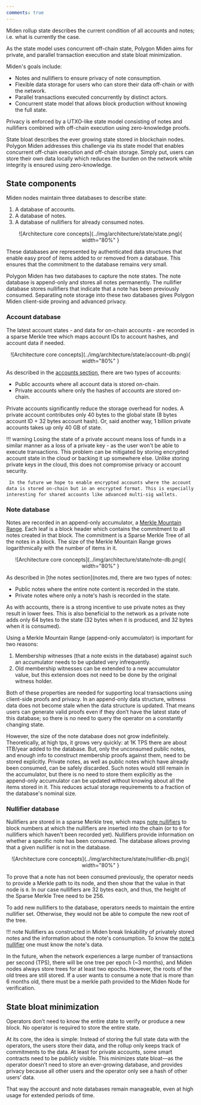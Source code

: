 ```yaml
---
comments: true
---
```


Miden rollup state describes the current condition of all accounts and notes; i.e. what is currently the case. 

As the state model uses concurrent off-chain state, Polygon Miden aims for private, and parallel transaction execution and state bloat minimization. 

Miden's goals include:

* Notes and nullifiers to ensure privacy of note consumption.
* Flexible data storage for users who can store their data off-chain or with the network.
* Parallel transactions executed concurrently by distinct actors.
* Concurrent state model that allows block production without knowing the full state.

Privacy is enforced by a UTXO-like state model consisting of notes and nullifiers combined with off-chain execution using zero-knowledge proofs. 

State bloat describes the ever growing state stored in blockchain nodes. Polygon Miden addresses this challenge via its state model that enables concurrent off-chain execution and off-chain storage. Simply put, users can store their own data locally which reduces the burden on the network while integrity is ensured using zero-knowledge.

## State components

Miden nodes maintain three databases to describe state:

1. A database of accounts.
2. A database of notes.
3. A database of nullifiers for already consumed notes.

<center>
![Architecture core concepts](../img/architecture/state/state.png){ width="80%" }
</center>

These databases are represented by authenticated data structures that enable easy proof of items added to or removed from a database. This ensures that the commitment to the database remains very small.

Polygon Miden has two databases to capture the note states. The note database is append-only and stores all notes permanently. The nullifier database stores nullifiers that indicate that a note has been previously consumed. Separating note storage into these two databases gives Polygon Miden client-side proving and advanced privacy.

### Account database

The latest account states - and data for on-chain accounts - are recorded in a sparse Merkle tree which maps account IDs to account hashes, and account data if needed.

<center>
![Architecture core concepts](../img/architecture/state/account-db.png){ width="80%" }
</center>

As described in the [accounts section](accounts.md), there are two types of accounts:

* Public accounts where all account data is stored on-chain.
* Private accounts where only the hashes of accounts are stored on-chain.

Private accounts significantly reduce the storage overhead for nodes. A private account contributes only $40$ bytes to the global state ($8$ bytes account ID + $32$ bytes account hash). Or, said another way, 1 billion private accounts takes up only $40$ GB of state.

!!! warning
     Losing the state of a private account means loss of funds in a similar manner as a loss of a private key - as the user won't be able to execute transactions. This problem can be mitigated by storing encrypted account state in the cloud or backing it up somewhere else. Unlike storing private keys in the cloud, this does not compromise privacy or account security.

     In the future we hope to enable encrypted accounts where the account data is stored on-chain but in an encrypted format. This is especially interesting for shared accounts like advanced multi-sig wallets.

### Note database

Notes are recorded in an append-only accumulator, a [Merkle Mountain Range](https://github.com/opentimestamps/opentimestamps-server/blob/master/doc/merkle-mountain-range.md). Each leaf is a block header which contains the commitment to all notes created in that block. The commitment is a Sparse Merkle Tree of all the notes in a block. The size of the Merkle Mountain Range grows logarithmically with the number of items in it.

<center>
![Architecture core concepts](../img/architecture/state/note-db.png){ width="80%" }
</center>

As described in [the notes section](notes.md, there are two types of notes:

* Public notes where the entire note content is recorded in the state.
* Private notes where only a note's hash is recorded in the state.

As with accounts, there is a strong incentive to use private notes as they result in lower fees. This is also beneficial to the network as a private note adds only $64$ bytes to the state ($32$ bytes when it is produced, and $32$ bytes when it is consumed).

Using a Merkle Mountain Range (append-only accumulator) is important for two reasons:

1. Membership witnesses (that a note exists in the database) against such an accumulator needs to be updated very infrequently.
2. Old membership witnesses can be extended to a new accumulator value, but this extension does not need to be done by the original witness holder.

Both of these properties are needed for supporting local transactions using client-side proofs and privacy. In an append-only data structure, witness data does not become stale when the data structure is updated. That means users can generate valid proofs even if they don’t have the latest state of this database; so there is no need to query the operator on a constantly changing state.

However, the size of the note database does not grow indefinitely. Theoretically, at high tps, it grows very quickly: at $1$K TPS there are about $1$TB/year added to the database. But, only the unconsumed public notes, and enough info to construct membership proofs against them, need to be stored explicitly. Private notes, as well as public notes which have already been consumed, can be safely discarded. Such notes would still remain in the accumulator, but there is no need to store them explicitly as the append-only accumulator can be updated without knowing about all the items stored in it. This reduces actual storage requirements to a fraction of the database's nominal size.

### Nullifier database

Nullifiers are stored in a sparse Merkle tree, which maps [note nullifiers](notes.md#note-nullifier-to-ensure-private-consumption) to block numbers at which the nullifiers are inserted into the chain (or to `0` for nullifiers which haven't been recorded yet). Nullifiers provide information on whether a specific note has been consumed. The database allows proving that a given nullifier is not in the database.

<center>
![Architecture core concepts](../img/architecture/state/nullifier-db.png){ width="80%" }
</center>

To prove that a note has not been consumed previously, the operator needs to provide a Merkle path to its node, and then show that the value in that node is `0`. In our case nullifiers are $32$ bytes each, and thus, the height of the Sparse Merkle Tree need to be $256$.

To add new nullifiers to the database, operators needs to maintain the entire nullifier set. Otherwise, they would not be able to compute the new root of the tree.

!!! note
    Nullifiers as constructed in Miden break linkability of privately stored notes and the information about the note's consumption. To know the [note's nullifier](notes.md#note-nullifier-to-ensure-private-consumption) one must know the note's data.

In the future, when the network experiences a large number of transactions per second (TPS), there will be one tree per epoch (~3 months), and Miden nodes always store trees for at least two epochs. However, the roots of the old trees are still stored. If a user wants to consume a note that is more than $6$ months old, there must be a merkle path provided to the Miden Node for verification.

## State bloat minimization

Operators don’t need to know the entire state to verify or produce a new block. No operator is required to store the entire state.

At its core, the idea is simple: Instead of storing the full state data with the operators, the users store their data, and the rollup only keeps track of commitments to the data. At least for private accounts, some smart contracts need to be publicly visible. This minimizes state bloat—as the operator doesn’t need to store an ever-growing database, and provides privacy because all other users and the operator only see a hash of other users’ data.

That way the account and note databases remain manageable, even at high usage for extended periods of time.
